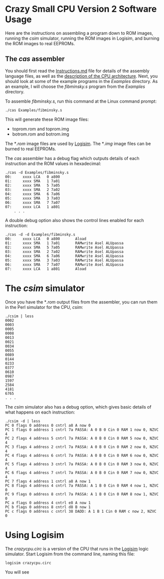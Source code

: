 # Crazy Small CPU Version 2 Software Usage

Here are the instructions on assembling a program
down to ROM images, running the *csim* simulator,
running the ROM images in Logisim, and burning the
ROM images to real EEPROMs.

## The *cas* assembler

You should first read the [Instructions.md](Instructions.md)
file for details of the assembly language files, as well as the
[description of the CPU architecture](http://minnie.tuhs.org/Programs/CrazySmallCPU/description.html). Next, you should look at some of the example programs in
the *Examples* directory. As an example, I will choose the
*fibminsky.s* program from the *Examples* directory.

To assemble *fibminsky.s*, run this command at the Linux command prompt:

```
./cas Examples/fibminsky.s
```

This will generate these ROM image files:
 * toprom.rom and toprom.img
 * botrom.rom and botrom.img

The **.rom* image files are used by [Logisim](http://www.cburch.com/logisim/).
The **.img* image files can be burned to real EEPROMs.

The *cas* assembler has a debug flag which outputs details of each instruction and
the ROM values in hexadecimal:

```
./cas -d Examples/fibminsky.s
00:     xxxx LCA   0 a800
01:     xxxx SMA   1 7a01
02:     xxxx SMA   5 7a05
03:     xxxx SMA   2 7a02
04:     xxxx SMA   6 7a06
05:     xxxx SMA   3 7a03
06:     xxxx SMA   7 7a07
07:     xxxx LCA   1 a801
    . . .
```

A double debug option also shows the control lines enabled for each instruction:

```
./cas -d -d Examples/fibminsky.s
00:     xxxx LCA   0 a800       Aload 
01:     xxxx SMA   1 7a01       RAMwrite Asel ALUpassa 
02:     xxxx SMA   5 7a05       RAMwrite Asel ALUpassa 
03:     xxxx SMA   2 7a02       RAMwrite Asel ALUpassa 
04:     xxxx SMA   6 7a06       RAMwrite Asel ALUpassa 
05:     xxxx SMA   3 7a03       RAMwrite Asel ALUpassa 
06:     xxxx SMA   7 7a07       RAMwrite Asel ALUpassa 
07:     xxxx LCA   1 a801       Aload 
```

# The *csim* simulator

Once you have the **.rom* output files from the assembler, you can run
them in the Perl simulator for the CPU, *csim*:

```
./csim | less
0002
0003
0005
0008
0013
0021
0034
0055
0089
0144
0233
0377
0610
0987
1597
2584
4181
6765
. . .
```

The *csim* simulator also has a debug option, which gives basic details of
what happens on each instruction:

```
./csim -d | less
PC 0 flags 0 address 0 cntrl a8 A now 0 
PC 1 flags 0 address 1 cntrl 7a PASSA: A 0 B 0 Cin 0 RAM 1 now 0, NZVC 4
PC 2 flags 4 address 5 cntrl 7a PASSA: A 0 B 0 Cin 0 RAM 5 now 0, NZVC 4
PC 3 flags 4 address 2 cntrl 7a PASSA: A 0 B 0 Cin 0 RAM 2 now 0, NZVC 4
PC 4 flags 4 address 6 cntrl 7a PASSA: A 0 B 0 Cin 0 RAM 6 now 0, NZVC 4
PC 5 flags 4 address 3 cntrl 7a PASSA: A 0 B 0 Cin 0 RAM 3 now 0, NZVC 4
PC 6 flags 4 address 7 cntrl 7a PASSA: A 0 B 0 Cin 0 RAM 7 now 0, NZVC 4
PC 7 flags 4 address 1 cntrl a8 A now 1 
PC 8 flags 4 address 4 cntrl 7a PASSA: A 1 B 0 Cin 0 RAM 4 now 1, NZVC 0
PC 9 flags 0 address 8 cntrl 7a PASSA: A 1 B 0 Cin 0 RAM 8 now 1, NZVC 0
PC a flags 0 address 4 cntrl e8 A now 1 
PC b flags 0 address 8 cntrl d8 B now 1 
PC c flags 0 address c cntrl 38 DADD: A 1 B 1 Cin 0 RAM c now 2, NZVC 0
```

# Using Logisim

The *crazycpu.circ* is a version of the CPU that runs in the
[Logisim](http://www.cburch.com/logisim/) logic simulator.
Start Logisim from the command line, naming this file:

```
logisim crazycpu.circ
```

You will see 
